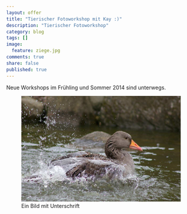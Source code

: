 ```yaml
---
layout: offer
title: "Tierischer Fotoworkshop mit Kay :)"
description: "Tierischer Fotoworkshop"
category: blog
tags: []
image:
  feature: ziege.jpg
comments: true
share: false
published: true
---
```


Neue Workshops im Frühling und Sommer 2014 sind unterwegs.

<figure>
<img src="/images/ente.jpg"/>
<figcaption>Ein Bild mit Unterschrift</figcaption>
</figure>